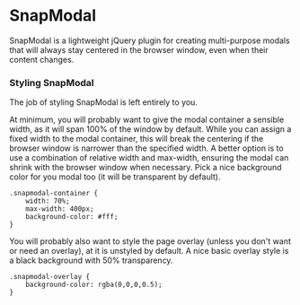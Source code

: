 SnapModal
=========

SnapModal is a lightweight jQuery plugin for creating multi-purpose modals that will always stay centered in the browser window, even when their content changes.

### Styling SnapModal

The job of styling SnapModal is left entirely to you.

At minimum, you will probably want to give the modal container a sensible width, as it will span 100% of the window by default. While you can assign a fixed width to the modal container, this will break the centering if the browser window is narrower than the specified width. A better option is to use a combination of relative width and max-width, ensuring the modal can shrink with the browser window when necessary. Pick a nice background color for you modal too (it will be transparent by default).

	.snapmodal-container {
		width: 70%;
		max-width: 400px;
		background-color: #fff;
	}

You will probably also want to style the page overlay (unless you don't want or need an overlay), at it is unstyled by default. A nice basic overlay style is a black background with 50% transparency.

	.snapmodal-overlay {
		background-color: rgba(0,0,0,0.5);
	}


